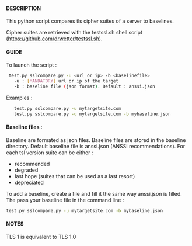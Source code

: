 #### DESCRIPTION
This python script compares tls cipher suites of a server to baselines.

Cipher suites are retrieved with the testssl.sh shell script (https://github.com/drwetter/testssl.sh).


#### GUIDE 
To launch the script :

```sh
 test.py sslcompare.py -u <url or ip> -b <baselinefile>
   -u : [MANDATORY] url or ip of the target
   -b : baseline file (json format). Default : anssi.json
```
   
Examples :
```sh
   test.py sslcompare.py -u mytargetsite.com 
   test.py sslcompare.py -u mytargetsite.com -b mybaseline.json
```
#### Baseline files :

Baseline are formated as json files.
Baseline files are stored in the baseline directory.
Default baseline file is anssi.json (ANSSI recommendations).
For each tsl version suite can be either :
- recommended
- degraded
- last hope (suites that can be used as a last resort)
- depreciated

To add a baseline, create a file and fill it the same way
anssi.json is filled.
The pass your baseline file in the command line :
```sh
test.py sslcompare.py -u mytargetsite.com -b mybaseline.json
```

   
#### NOTES 

TLS 1 is equivalent to TLS 1.0
